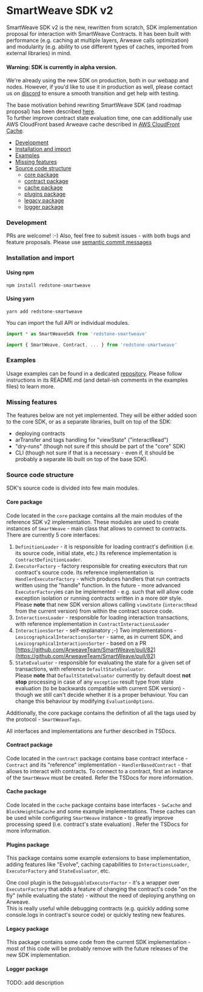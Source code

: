 # SmartWeave SDK v2

SmartWeave SDK v2 is the new, rewritten from scratch, SDK implementation proposal for interaction with SmartWeave Contracts.
It has been built with performance (e.g. caching at multiple layers, Arweave calls optimization)
and modularity (e.g. ability to use different types of caches, imported from external libraries) in mind.

#### Warning: SDK is currently in alpha version.
We're already using the new SDK on production, both in our webapp and nodes.
However, if you'd like to use it in production as well, please contact us on [discord](https://discord.com/invite/PVxBZKFr46) to ensure a smooth transition and get help with testing.

The base motivation behind rewriting SmartWeave SDK (and roadmap proposal) has been described [here](https://github.com/redstone-finance/redstone-smartweave/blob/main/docs/ROAD_MAP.md).  
To further improve contract state evaluation time, one can additionally use AWS CloudFront based Arweave cache described in [AWS CloudFront Cache](https://github.com/redstone-finance/redstone-smartweave-contracts/blob/main/docs/CACHE.md).

- [Development](#development)
- [Installation and import](#installation-and-import)
- [Examples](#examples)
- [Missing features](#missing-features)
- [Source code structure](#source-code-structure)
    - [core package](#core-package)
    - [contract package](#contract-package)
    - [cache package](#cache-package)
    - [plugins package](#plugins-package)
    - [legacy package](#legacy-package)
    - [logger package](#logger-package)

### Development
PRs are welcome! :-) Also, feel free to submit issues - with both bugs and feature proposals.
Please use [semantic commit messages](https://gist.github.com/joshbuchea/6f47e86d2510bce28f8e7f42ae84c716)

### Installation and import

#### Using npm
`npm install redstone-smartweave`

#### Using yarn
`yarn add redstone-smartweave`

You can import the full API or individual modules.

```typescript
import * as SmartWeaveSdk from 'redstone-smartweave'
```

```typescript
import { SmartWeave, Contract, ... } from 'redstone-smartweave'
```

### Examples
Usage examples can be found in
a dedicated [repository](https://github.com/redstone-finance/redstone-smartweave-examples).
Please follow instructions in its README.md (and detail-ish comments in the examples files) to learn more.

### Missing features
The features below are not yet implemented. They will be either added soon to the core SDK, or as 
a separate libraries, built on top of the SDK:
- deploying contracts
- arTransfer and tags handling for "viewState" ("interactRead")
- "dry-runs" (though not sure if this should be part of the "core" SDK)
- CLI (though not sure if that is a necessary - even if, it should be
  probably a separate lib built on top of the base SDK).


### Source code structure
SDK's source code is divided into few main modules.

#### Core package
Code located in the `core` package contains all the main modules of the reference SDK v2 implementation.
These modules are used to create instances of `SmartWeave` - main class that allows to connect to contracts.
There are currently 5 core interfaces:
1. `DefinitionLoader` - it is responsible for loading contract's definition (i.e. its source code, initial state, etc.)
   Its reference implementation is `ContractDefinitionLoader`.
2. `ExecutorFactory` - factory responsible for creating executors that run contract's source code. Its reference implementation is
   `HandlerExecutorFactory` - which produces handlers that run contracts written using the "handle" function.
   In the future - more advanced `ExecutorFactory`ies can be implemented - e.g. such that will allow
   code exception isolation or running contracts written in a more `OOP` style.  
   Please **note** that new SDK version allows calling `viewState` (`interactRead` from the current version) from within the contract source code.
3. `InteractionsLoader` - responsible for loading interaction transactions, with reference implementation in `ContractInteractionsLoader`
4. `InteractionsSorter` - self-explanatory ;-) Two implementations - `LexicographicalInteractionsSorter` - same, as in
   current SDK, and `LexicographicalInteractionsSorter` - based on a PR [https://github.com/ArweaveTeam/SmartWeave/pull/82](https://github.com/ArweaveTeam/SmartWeave/pull/82)
5. `StateEvaluator` - responsible for evaluating the state for a given set of transactions, with reference `DefaultStateEvaluator`.  
   Please **note** that `DefaultStateEvaluator` currently by default doest **not stop** processing in case of any `exception` result type from state evaluation (to be backwards compatible
   with current SDK version) - though we still can't decide whether it is a proper behaviour.
   You can change this behaviour by modifying `EvaluationOptions`.

Additionally, the core package contains the definition of all the tags used by the protocol - `SmartWeaveTags`.

All interfaces and implementations are further described in TSDocs.

#### Contract package
Code located in the `contract` package contains base contract interface - `Contract` and its
"reference" implementation - `HandlerBasedContract` - that allows to interact with contracts.
To connect to a contract, first an instance of the `SmartWeave` must be created.
Refer the TSDocs for more information.

#### Cache package
Code located in the `cache` package contains base interfaces - `SwCache` and `BlockHeightSwCache`
and some example implementations. These caches can be used while configuring `SmartWeave`
instance - to greatly improve processing speed (i.e. contract's state evaluation)  .
Refer the TSDocs for more information.

#### Plugins package
This package contains some example extensions to base implementation, adding features like "Evolve", caching
capabilities to `InteractionsLoader`, `ExecutorFactory` and `StateEvaluator`, etc.

One cool plugin is the `DebuggableExecutorFactor` - it's a wrapper over `ExecutorFactory` that adds a feature
of changing the contract's code "on the fly" (while evaluating the state) - without the need of deploying anything on Arweave.  
This is really useful while debugging contracts (e.g. quickly adding some console.logs in contract's source code)
or quickly testing new features.

#### Legacy package
This package contains some code from the current SDK implementation - most of 
this code will be probably remove with the future releases of the new SDK implementation.

#### Logger package
TODO: add description
